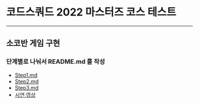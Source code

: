 # 코드스쿼드 2022 마스터즈 코스 테스트
___

## 소코반 게임 구현

### 단계별로 나눠서 README.md 를 작성
- [Step1.md](https://github.com/jminie-o8o/code_squad_github/blob/master/Step1.md)
- [Step2.md](https://github.com/jminie-o8o/code_squad_github/blob/master/Step2.md)
- [Step3.md](https://github.com/jminie-o8o/code_squad_github/blob/master/Step3.md)
- [시연 영상](https://user-images.githubusercontent.com/79504043/145201529-714d7847-3f22-466f-addb-57cad3ac0f20.mp4)
